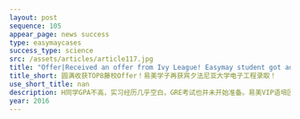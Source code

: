 ```yaml
---
layout: post
sequence: 105
appear_page: news success
type: easymaycases
success_type: science
src: /assets/articles/article117.jpg
title: "Offer|Received an offer from Ivy League! Easymay student got admitted to MS Electrical Engineering at the University of Pennsylvania."
title_short: 圆满收获TOP8藤校Offer！易美学子再获宾夕法尼亚大学电子工程录取！
use_short_title: nan
description: H同学GPA不高，实习经历几乎空白，GRE考试也并未开始准备。易美VIP语培团队决定先帮助他打通标化关。易美GRE名师团为H同学制定了全方位、个性化、一对一的GRE考试辅导方案。在每日督促其进行日常阅读练习，持续积累词汇量，通过真题限时训练查漏补缺。两个月后，H同学再考GRE，拿出320+的好成绩。
year: 2016
---
```


